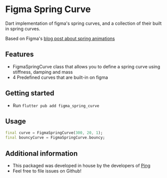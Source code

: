 <!--
This README describes the package. If you publish this package to pub.dev,
this README's contents appear on the landing page for your package.

For information about how to write a good package README, see the guide for
[writing package pages](https://dart.dev/guides/libraries/writing-package-pages).

For general information about developing packages, see the Dart guide for
[creating packages](https://dart.dev/guides/libraries/create-library-packages)
and the Flutter guide for
[developing packages and plugins](https://flutter.dev/developing-packages).
-->
# Figma Spring Curve

Dart implementation of figma's spring curves, and a collection of their built in spring curves.

Based on Figma's [blog post about spring animations](https://www.figma.com/blog/how-we-built-spring-animations/) 

## Features

- FigmaSpringCurve class that allows you to define a spring curve using stiffness, damping and mass
- 4 Predefined curves that are built-in on figma

## Getting started

- Run `flutter pub add figma_spring_curve`

## Usage

```dart
final curve = FigmaSpringCurve(300, 20, 1);
final bouncyCurve = FigmaSpringCurve.bouncy;
```

## Additional information



- This packaged was developed in house by the developers of [Ping](https://www.getping.co/) 
- Feel free to file issues on Github!

